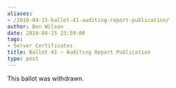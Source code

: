 ```yaml
---
aliases:
- /2010-04-15-ballot-41-auditing-report-publication/
author: Ben Wilson
date: 2010-04-15 23:59:00
tags:
- Server Certificates
title: Ballot 41 – Auditing Report Publication
type: post
---
```


This ballot was withdrawn.